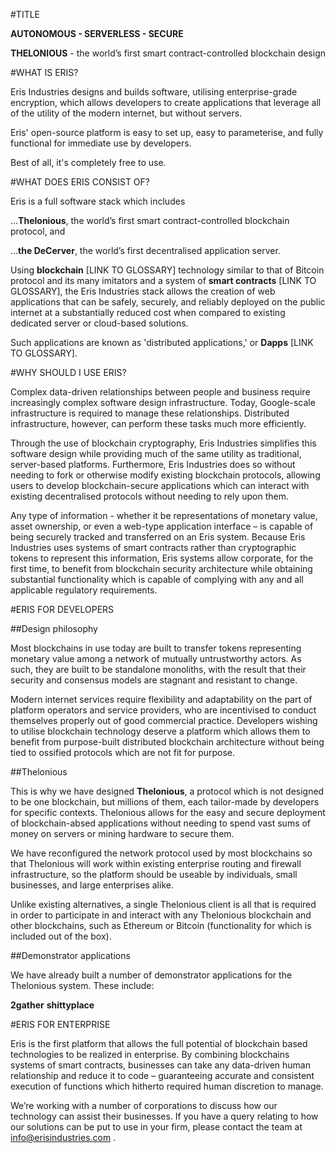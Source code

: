 #TITLE

**AUTONOMOUS - SERVERLESS - SECURE**

**THELONIOUS** - the world’s first smart contract-controlled blockchain design

#WHAT IS ERIS?

Eris Industries designs and builds software, utilising enterprise-grade encryption, which allows developers to create applications that leverage all of the utility of the modern internet, but without servers. 

Eris' open-source platform is easy to set up, easy to parameterise, and fully functional for immediate use by developers. 

Best of all, it's completely free to use.

#WHAT DOES ERIS CONSIST OF?

Eris is a full software stack which includes

...**Thelonious**, the world’s first smart contract-controlled blockchain protocol, and 

...**the DeCerver**, the world’s first decentralised application server. 

Using **blockchain** [LINK TO GLOSSARY] technology similar to that of Bitcoin protocol and its many imitators and a system of **smart contracts** [LINK TO GLOSSARY], the Eris Industries stack allows the creation of web applications that can be safely, securely, and reliably deployed on the public internet at a substantially reduced cost when compared to existing dedicated server or cloud-based solutions. 

Such applications are known as 'distributed applications,' or **Dapps** [LINK TO GLOSSARY].

#WHY SHOULD I USE ERIS?

Complex data-driven relationships between people and business require increasingly complex software design infrastructure. Today, Google-scale infrastructure is required to manage these relationships. Distributed infrastructure, however, can perform these tasks much more efficiently. 

Through the use of blockchain cryptography, Eris Industries simplifies this software design while providing much of the same utility as traditional, server-based platforms. Furthermore, Eris Industries does so without needing to fork or otherwise modify existing blockchain protocols, allowing users to develop blockchain-secure applications which can interact with existing decentralised protocols without needing to rely upon them.

Any type of information - whether it be representations of monetary value, asset ownership, or even a web-type application interface – is capable of being securely tracked and transferred on an Eris system. Because Eris Industries uses systems of smart contracts rather than cryptographic tokens to represent this information, Eris systems allow corporate, for the first time, to benefit from blockchain security architecture while obtaining substantial functionality which is capable of complying with any and all applicable regulatory requirements. 

#ERIS FOR DEVELOPERS

##Design philosophy

Most blockchains in use today are built to transfer tokens representing monetary value among a network of mutually untrustworthy actors. As such, they are built to be standalone monoliths, with the result that their security and consensus models are stagnant and resistant to change. 

Modern internet services require flexibility and adaptability on the part of platform operators and service providers, who are incentivised to conduct themselves properly out of good commercial practice. Developers wishing to utilise blockchain technology deserve a platform which allows them to benefit from purpose-built distributed blockchain architecture without being tied to ossified protocols which are not fit for purpose. 

##Thelonious

This is why we have designed **Thelonious**, a protocol which is not designed to be one blockchain, but millions of them, each tailor-made by developers for specific contexts. Thelonious allows for the easy and secure deployment of blockchain-absed applications without needing to spend vast sums of money on servers or mining hardware to secure them. 

We have reconfigured the network protocol used by most blockchains so that Thelonious will work within existing enterprise routing and firewall infrastructure, so the platform should be useable by individuals, small businesses, and large enterprises alike. 

Unlike existing alternatives, a single Thelonious client is all that is required in order to participate in and interact with any Thelonious blockchain and other blockchains, such as Ethereum or Bitcoin (functionality for which is included out of the box). 

##Demonstrator applications

We have already built a number of demonstrator applications for the Thelonious system. These include:

**2gather**
**shittyplace**

#ERIS FOR ENTERPRISE

Eris is the first platform that allows the full potential of blockchain based technologies to be realized in enterprise. By combining blockchains systems of smart contracts, businesses can take any data-driven human relationship and reduce it to code – guaranteeing accurate and consistent execution of functions which hitherto required human discretion to manage. 

We’re working with a number of corporations to discuss how our technology can assist their businesses. If you have a query relating to how our solutions can be put to use in your firm, please contact the team at info@erisindustries.com . 

